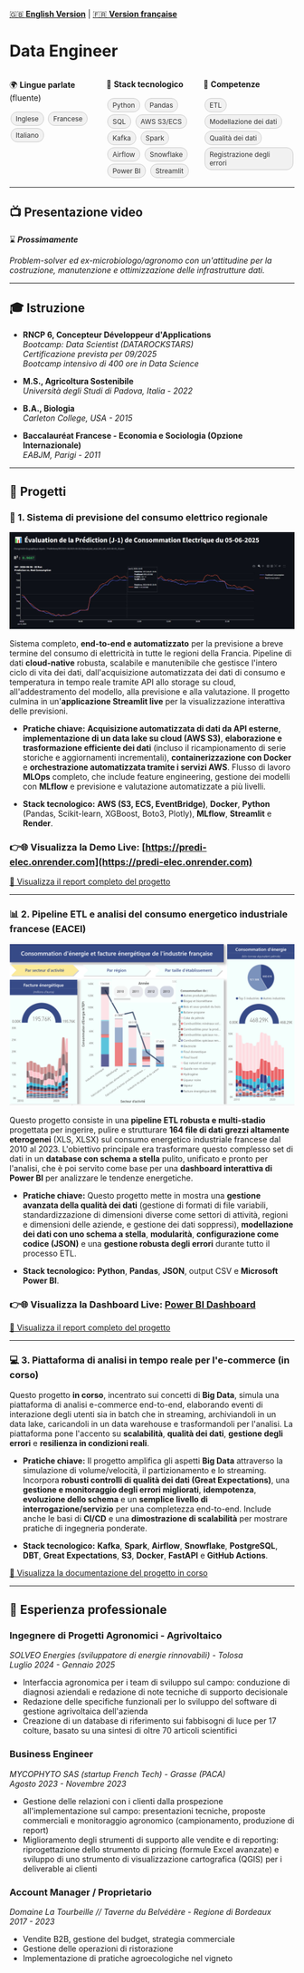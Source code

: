 [🇬🇧 **English Version**](../README.md) | [🇫🇷 **Version française**](README_FR.markdown)

# Data Engineer

<div style="display: flex; justify-content: space-between; flex-wrap: wrap;">
  <div style="flex: 1; min-width: 120px; margin-right: 10px;">
    <p>🌍 <strong>Lingue parlate</strong> (fluente)</p>
    <div class="tags">
      <span class="tag">Inglese</span>
      <span class="tag">Francese</span>
      <span class="tag">Italiano</span>
    </div>
  </div>
  <div style="flex: 1; min-width: 120px; margin-right: 10px;">
    <p>🧱 <strong>Stack tecnologico</strong></p>
    <div class="tags">
      <span class="tag">Python</span>
      <span class="tag">Pandas</span>
      <span class="tag">SQL</span>
      <span class="tag">AWS S3/ECS</span>
      <span class="tag">Kafka</span>
      <span class="tag">Spark</span>
      <span class="tag">Airflow</span>
      <span class="tag">Snowflake</span>
      <span class="tag">Power BI</span>
      <span class="tag">Streamlit</span>
    </div>
  </div>
  <div style="flex: 1; min-width: 120px;">
    <p>🎯 <strong>Competenze</strong></p>
    <div class="tags">
      <span class="tag">ETL</span>
      <span class="tag">Modellazione dei dati</span>
      <span class="tag">Qualità dei dati</span>
      <span class="tag">Registrazione degli errori</span>
    </div>
  </div>
</div>

<style>
  .tags {
    margin-top: 8px;
  }
  .tag {
    display: inline-block;
    background-color: #f1f1f1;
    color: #333;
    padding: 4px 8px;
    margin: 2px;
    font-size: 0.85em;
    border-radius: 12px;
    border: 1px solid #ccc;
  }
</style>

<p></p>

---

## 📺 Presentazione video

⌛ **_Prossimamente_**

_Problem-solver ed ex-microbiologo/agronomo con un'attitudine per la costruzione, manutenzione e ottimizzazione delle infrastrutture dati._

---

## 🎓 Istruzione

* **RNCP 6, Concepteur Développeur d'Applications**  
  *Bootcamp: Data Scientist (DATAROCKSTARS)*  
  *Certificazione prevista per 09/2025*  
  *Bootcamp intensivo di 400 ore in Data Science*

* **M.S., Agricoltura Sostenibile**  
  *Università degli Studi di Padova, Italia - 2022*

* **B.A., Biologia**  
  *Carleton College, USA - 2015*

* **Baccalauréat Francese - Economia e Sociologia (Opzione Internazionale)**  
  *EABJM, Parigi - 2011*

---

## 📌 Progetti

### **🔮 1. Sistema di previsione del consumo elettrico regionale**

![Prediction screenshot](./assets/evaluation.jpeg)

Sistema completo, **end-to-end e automatizzato** per la previsione a breve termine del consumo di elettricità in tutte le regioni della Francia. Pipeline di dati **cloud-native** robusta, scalabile e manutenibile che gestisce l'intero ciclo di vita dei dati, dall'acquisizione automatizzata dei dati di consumo e temperatura in tempo reale tramite API allo storage su cloud, all'addestramento del modello, alla previsione e alla valutazione. Il progetto culmina in un'**applicazione Streamlit live** per la visualizzazione interattiva delle previsioni.

* **Pratiche chiave:** **Acquisizione automatizzata di dati da API esterne**, **implementazione di un data lake su cloud (AWS S3)**, **elaborazione e trasformazione efficiente dei dati** (incluso il ricampionamento di serie storiche e aggiornamenti incrementali), **containerizzazione con Docker** e **orchestrazione automatizzata tramite i servizi AWS**. Flusso di lavoro **MLOps** completo, che include feature engineering, gestione dei modelli con **MLflow** e previsione e valutazione automatizzate a più livelli.

* **Stack tecnologico:** **AWS (S3, ECS, EventBridge)**, **Docker**, **Python** (Pandas, Scikit-learn, XGBoost, Boto3, Plotly), **MLflow**, **Streamlit** e **Render**.

### 👉🌐 Visualizza la **Demo Live**: [https://predi-elec.onrender.com](https://predi-elec.onrender.com)

[📁 Visualizza il report completo del progetto](./pages/project_1.md)

---

### **📊 2. Pipeline ETL e analisi del consumo energetico industriale francese (EACEI)**

![Dashboard screenshot](./assets/eacei.png)

Questo progetto consiste in una **pipeline ETL robusta e multi-stadio** progettata per ingerire, pulire e strutturare **164 file di dati grezzi altamente eterogenei** (XLS, XLSX) sul consumo energetico industriale francese dal 2010 al 2023. L'obiettivo principale era trasformare questo complesso set di dati in un **database con schema a stella** pulito, unificato e pronto per l'analisi, che è poi servito come base per una **dashboard interattiva di Power BI** per analizzare le tendenze energetiche.

* **Pratiche chiave:** Questo progetto mette in mostra una **gestione avanzata della qualità dei dati** (gestione di formati di file variabili, standardizzazione di dimensioni diverse come settori di attività, regioni e dimensioni delle aziende, e gestione dei dati soppressi), **modellazione dei dati con uno schema a stella**, **modularità**, **configurazione come codice (JSON)** e una **gestione robusta degli errori** durante tutto il processo ETL.

* **Stack tecnologico:** **Python**, **Pandas**, **JSON**, output CSV e **Microsoft Power BI**.

### 👉🌐 Visualizza la **Dashboard Live**: [Power BI Dashboard](https://app.powerbi.com/view?r=eyJrIjoiZTE4YjVhMjctZjFmZS00YjRjLThlOTctNDAyOGI0ZTNiNGNiIiwidCI6ImJlOTNmMTc4LTA5NjQtNDcwOS1hMDZjLTY4ZThhZjBhODM1NSJ9&pageName=f779d68dcac6fc795d20)

[📁 Visualizza il report completo del progetto](./pages/project_2.md)

---

### **💻 3. Piattaforma di analisi in tempo reale per l'e-commerce (in corso)**

Questo progetto **in corso**, incentrato sui concetti di **Big Data**, simula una piattaforma di analisi e-commerce end-to-end, elaborando eventi di interazione degli utenti sia in batch che in streaming, archiviandoli in un data lake, caricandoli in un data warehouse e trasformandoli per l'analisi. La piattaforma pone l'accento su **scalabilità**, **qualità dei dati**, **gestione degli errori** e **resilienza in condizioni reali**.

* **Pratiche chiave:** Il progetto amplifica gli aspetti **Big Data** attraverso la simulazione di volume/velocità, il partizionamento e lo streaming. Incorpora **robusti controlli di qualità dei dati (Great Expectations)**, una **gestione e monitoraggio degli errori migliorati**, **idempotenza**, **evoluzione dello schema** e un **semplice livello di interrogazione/servizio** per una completezza end-to-end. Include anche le basi di **CI/CD** e una **dimostrazione di scalabilità** per mostrare pratiche di ingegneria ponderate.

* **Stack tecnologico:** **Kafka**, **Spark**, **Airflow**, **Snowflake**, **PostgreSQL**, **DBT**, **Great Expectations**, **S3**, **Docker**, **FastAPI** e **GitHub Actions**.

[📁 Visualizza la documentazione del progetto in corso](./pages/project_3.md)

---

## 🧰 Esperienza professionale

### **Ingegnere di Progetti Agronomici - Agrivoltaico**

*SOLVEO Energies (sviluppatore di energie rinnovabili) - Tolosa*  
*Luglio 2024 - Gennaio 2025*

- Interfaccia agronomica per i team di sviluppo sul campo: conduzione di diagnosi aziendali e redazione di note tecniche di supporto decisionale
- Redazione delle specifiche funzionali per lo sviluppo del software di gestione agrivoltaica dell'azienda
- Creazione di un database di riferimento sui fabbisogni di luce per 17 colture, basato su una sintesi di oltre 70 articoli scientifici

### **Business Engineer**

*MYCOPHYTO SAS (startup French Tech) - Grasse (PACA)*  
*Agosto 2023 - Novembre 2023*

- Gestione delle relazioni con i clienti dalla prospezione all'implementazione sul campo: presentazioni tecniche, proposte commerciali e monitoraggio agronomico (campionamento, produzione di report)
- Miglioramento degli strumenti di supporto alle vendite e di reporting: riprogettazione dello strumento di pricing (formule Excel avanzate) e sviluppo di uno strumento di visualizzazione cartografica (QGIS) per i deliverable ai clienti

### **Account Manager / Proprietario**

*Domaine La Tourbeille // Taverne du Belvédère - Regione di Bordeaux*  
*2017 - 2023*

- Vendite B2B, gestione del budget, strategia commerciale
- Gestione delle operazioni di ristorazione
- Implementazione di pratiche agroecologiche nel vigneto
